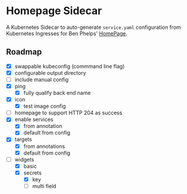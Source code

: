 # Homepage Sidecar
A Kubernetes Sidecar to auto-generate `service.yaml` configuration from Kubernetes Ingresses for Ben Phelps' [HomePage](https://github.com/benphelps/homepage).

## Roadmap
- [x] swappable kubeconfig (commmand line flag)
- [x] configurable output directory
- [ ] include manual config
- [x] ping
  - [x] fully qualify back end name
- [x] icon
  - [x] test image config
- [ ] homepage to support HTTP 204 as success
- [x] enable services
  - [x] from annotation
  - [x] default from config
- [x] targets
  - [x] from annotations
  - [x] default from config
- [ ] widgets
  - [x] basic
  - [x] secrets
    - [x] key
    - [ ] multi field